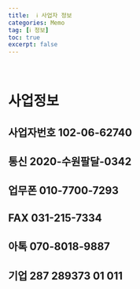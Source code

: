 ```yaml
---
title:  ℹ️ 사업자 정보
categories: Memo
tag: [ℹ️ 정보]
toc: true
excerpt: false
---
```

<br>

# 사업정보

## 사업자번호 102-06-62740

## 통신 2020-수원팔달-0342

## 업무폰 010-7700-7293

## FAX 031-215-7334

## 아톡 070-8018-9887

## 기업 287 289373 01 011

<br><br><br>
